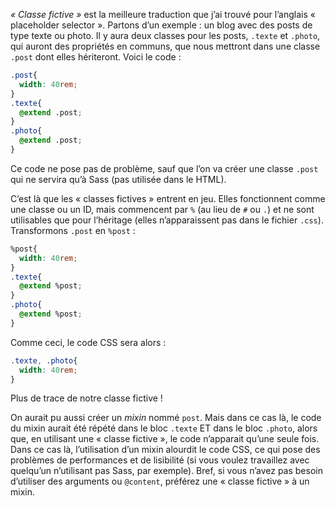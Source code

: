 *« Classe fictive »* est la meilleure traduction que j’ai trouvé pour
l’anglais « placeholder selector ». Partons d’un exemple : un blog
avec des posts de type texte ou photo. Il y aura deux classes pour les
posts, `.texte` et `.photo`, qui auront des propriétés en communs, que
nous mettront dans une classe `.post` dont elles hériteront. Voici le
code :

```css
.post{
  width: 40rem;
}
.texte{
  @extend .post;
}
.photo{
  @extend .post;
}
```

Ce code ne pose pas de problème, sauf que l’on va créer une classe
`.post` qui ne servira qu’à Sass (pas utilisée dans le HTML).

C’est là que les « classes fictives » entrent en jeu. Elles
fonctionnent comme une classe ou un ID, mais commencent par `%` (au lieu
de `#` ou `.`) et ne sont utilisables que pour l’héritage (elles
n’apparaissent pas dans le fichier `.css`). Transformons
`.post` en `%post` :

```css hl_lines="1 5 8"
%post{
  width: 40rem;
}
.texte{
  @extend %post;
}
.photo{
  @extend %post;
}
```

Comme ceci, le code CSS sera alors :

```css hl_lines="1"
.texte, .photo{
  width: 40rem;
}
```

Plus de trace de notre classe fictive !

On aurait pu aussi créer un *mixin* nommé `post`. Mais dans ce cas là,
le code du mixin aurait été répété dans le bloc `.texte` ET dans le bloc
`.photo`, alors que, en utilisant une « classe fictive », le code
n’apparait qu’une seule fois. Dans ce cas là, l’utilisation d’un mixin
alourdit le code CSS, ce qui pose des problèmes de performances et de
lisibilité (si vous voulez travaillez avec quelqu’un n’utilisant pas
Sass, par exemple). Bref, si vous n’avez pas besoin d’utiliser des
arguments ou `@content`, préférez une « classe fictive » à un mixin.
